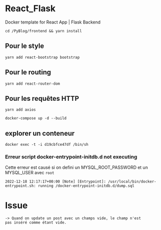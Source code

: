 # React_Flask
Docker template for React App | Flask Backend

`cd /PyBlog/frontend && yarn install`

## Pour le style
`yarn add react-bootstrap bootstrap`

## Pour le routing
`yarn add react-router-dom`

## Pour les requêtes HTTP
`yarn add axios`

`docker-compose up -d --build`



## explorer un conteneur
`docker exec -t -i d19cbfce47df /bin/sh`

### Erreur script docker-entrypoint-initdb.d not executing

Cette erreur est causé si on defini un MYSQL_ROOT_PASSWORD et un MYSQL_USER avec `root`

`2022-12-18 12:17:17+00:00 [Note] [Entrypoint]: /usr/local/bin/docker-entrypoint.sh: running /docker-entrypoint-initdb.d/dump.sql`


# Issue
    -> Quand on update un post avec un champs vide, le champ n'est
    pas inséré comme étant vide.